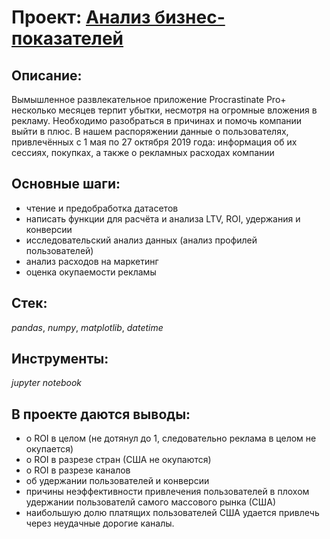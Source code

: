# Проект: [Анализ бизнес-показателей](analysis_of_business_indicators)

## Описание:
Вымышленное развлекательное приложение Procrastinate Pro+ несколько месяцев терпит убытки, несмотря на огромные вложения в рекламу. 
Необходимо разобраться в причинах и помочь компании выйти в плюс. 
В нашем распоряжении данные о пользователях, привлечённых с 1 мая по 27 октября 2019 года: информация об их сессиях, покупках, а также о рекламных расходах компании

## Основные шаги:
- чтение и предобработка датасетов
- написать функции для расчёта и анализа LTV, ROI, удержания и конверсии
- исследовательский анализ данных (анализ профилей пользователей)
- анализ расходов на маркетинг
- оценка окупаемости рекламы

## Стек: 
*pandas*, *numpy*, *matplotlib*, *datetime*

## Инструменты:
*jupyter notebook*

## В проекте даются выводы:
- о ROI в целом (не дотянул до 1, следовательно реклама в целом не окупается)
- о ROI в разрезе стран (США не окупаются)
- о ROI в разрезе каналов
- об удержании пользователей и конверсии
- причины неэффективности привлечения пользователей в плохом удержании пользователй самого массового рынка (США)
- наибольшую долю платящих пользователей США удается привлечь через неудачные дорогие каналы.
